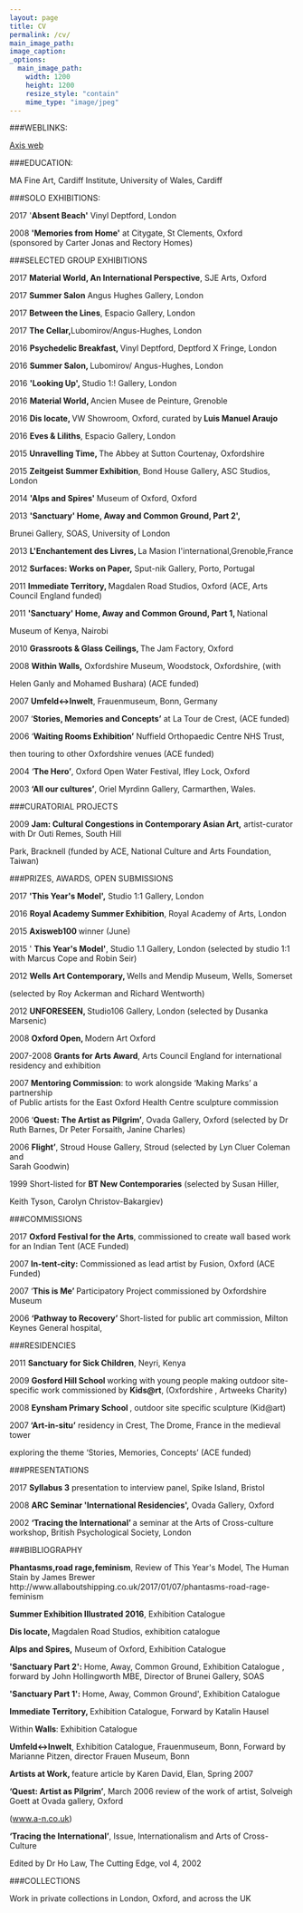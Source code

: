 ```yaml
---
layout: page
title: CV
permalink: /cv/
main_image_path:
image_caption:
_options:
  main_image_path:
    width: 1200
    height: 1200
    resize_style: "contain"
    mime_type: "image/jpeg"
---
```


###WEBLINKS:  

<p><a href="http://www.axisweb.org/p/madiacharyabaskerville">Axis web</a></p>

###EDUCATION:
<p>MA Fine Art, Cardiff Institute, University of Wales, Cardiff</p>

###SOLO EXHIBITIONS:

<p>2017   '<strong>Absent Beach'</strong> Vinyl Deptford, London</p>

<p>2008   <b>'Memories from Home'</b> at Citygate, St Clements, Oxford <br />
(sponsored by Carter Jonas and Rectory Homes)</p>

###SELECTED GROUP EXHIBITIONS  
<p>2017  <strong>Material World, An International Perspective</strong>, SJE Arts, Oxford</p>
<p>2017   <strong>Summer Salon</strong> Angus Hughes Gallery, London</p>
<p>2017  <strong> Between the Lines</strong>, Espacio Gallery, London</p>
<p>2017   <strong>The Cellar,</strong>Lubomirov/Angus-Hughes, London</p>
<p>2016   <strong>Psychedelic Breakfast, </strong>Vinyl Deptford,  Deptford X Fringe, London   </p>
<p>2016   <strong>Summer Salon, </strong>Lubomirov/ Angus-Hughes, London  </p>
<p>2016  <strong> 'Looking Up', </strong>Studio 1:! Gallery, London </p>
<p>2016   <strong>Material World, </strong>Ancien Musee de Peinture, Grenoble</p>
<p>2016  <strong> Dis locate, </strong>VW Showroom, Oxford,<strong> </strong>curated by<strong> Luis Manuel Araujo</strong></p>
<p>2016   <strong>Eves &amp; Liliths</strong>, Espacio Gallery, London</p>
<p>2015   <strong>Unravelling Time, </strong>The Abbey at Sutton Courtenay, Oxfordshire</p>

<p>2015   <strong>Zeitgeist Summer Exhibition</strong>, Bond House Gallery, ASC Studios, London</p>
<p>2014  <b>'Alps and Spires' </b> Museum of Oxford, Oxford</p>
<p>2013    <b>'Sanctuary' Home, Away and Common Ground, Part 2', </b></p>
<p><b>             </b>Brunei Gallery, SOAS, University of London</p>
<p>2013    <b>L'Enchantement des Livres, </b>La Masion I'international,Grenoble,France</p>
<p>2012    <b>Surfaces: Works on Paper,</b> Sput-nik Gallery, Porto, Portugal</p>
<p>2011     <b>Immediate Territory, </b>Magdalen Road Studios, Oxford (ACE, Arts Council England funded)</p>
<p>2011    <b>'Sanctuary' Home, Away and Common Ground, Part 1, </b>National </p>
<p>       Museum of Kenya, Nairobi</p>
<p>2010    <b>Grassroots &amp; Glass Ceilings, </b>The Jam Factory, Oxford</p>
<p>2008    <b>Within Walls,</b> Oxfordshire Museum, Woodstock, Oxfordshire, (with </p>
<p>       Helen Ganly and Mohamed Bushara)  (ACE funded)</p>
<p>2007     <b>Umfeld&lt;-&gt;Inwelt</b>, Frauenmuseum, Bonn, Germany</p>
<p>2007    &lsquo;<b>Stories, Memories and Concepts&rsquo;</b> at La Tour de Crest, (ACE funded)</p>
<p>2006   &lsquo;<b>Waiting Rooms Exhibition&rsquo;</b>  Nuffield Orthopaedic Centre NHS Trust, </p>
<p>       then touring to other Oxfordshire venues (ACE funded) </p>
<p>2004    &lsquo;<b>The Hero&rsquo;</b>, Oxford Open Water Festival, Ifley Lock, Oxford</p>
<p style="text-align:justify;text-justify:inter-ideograph">2003    <b>&lsquo;All our cultures&rsquo;</b>, Oriel Myrdinn Gallery, Carmarthen, Wales. </p>

###CURATORIAL PROJECTS  

<p>2009     <b>Jam: Cultural Congestions in Contemporary Asian Art,</b>  artist-curator  with Dr Outi Remes, South Hill </p>
<p>       Park, Bracknell (funded by ACE, National Culture  and Arts Foundation, Taiwan)</p>

###PRIZES, AWARDS, OPEN SUBMISSIONS  

<p>2017 <strong>'This Year's Model',</strong> Studio 1:1 Gallery, London</p>
<p>2016  <strong>Royal Academy Summer Exhibition</strong>, Royal Academy of Arts, London</p>
<p>2015  <strong>Axisweb100 </strong>winner (June)</p>
<p>2015 ' <strong>This Year's Model'</strong>, Studio 1.1 Gallery, London (selected by studio 1:1 with Marcus Cope and Robin Seir)</p>
<p>2012  <b>Wells Art Contemporary, </b>Wells and Mendip Museum, Wells, Somerset</p>
<p>      (selected by Roy Ackerman and Richard Wentworth)</p>
<p>2012   <b>UNFORESEEN, </b>Studio106 Gallery, London (selected by Dusanka Marsenic)</p>
<p>2008    <b>Oxford Open, </b>Modern Art Oxford</p>
<p>2007-2008  <b>Grants for Arts Award</b>,  Arts Council England for international <br />
              residency and exhibition</p>
<p>2007   <b>Mentoring Commission</b>: to work alongside &lsquo;Making Marks&rsquo; a partnership <br />
            of Public artists for the East Oxford Health Centre sculpture commission </p>
<p>2006  &lsquo;<b>Quest: The Artist as Pilgrim&rsquo;</b>, Ovada Gallery, Oxford (selected by Dr <br />
             Ruth Barnes, Dr Peter Forsaith, Janine Charles) </p>
<p>2006   <b>Flight&rsquo;</b>, Stroud House Gallery, Stroud (selected by Lyn Cluer Coleman and <br />
            Sarah Goodwin)</p>
<p>1999   Short-listed for <b>BT New Contemporaries</b>  (selected by Susan Hiller,     </p>
<p>             Keith Tyson, Carolyn Christov-Bakargiev)</p>

###COMMISSIONS  

<p>2017  <strong>Oxford Festival for the Arts</strong>, commissioned to create wall based work for an Indian Tent (ACE Funded)</p>
<p><b></b></p>
<p>2007 <b>In-tent-city:</b> Commissioned as lead artist by Fusion, Oxford (ACE Funded)</p>
<p>2007  &lsquo;<b>This is Me&rsquo; </b>Participatory Project commissioned by Oxfordshire Museum </p>
<p>2006  <b>&lsquo;Pathway to Recovery&rsquo; </b>Short-listed for public art commission, Milton    Keynes General hospital,</p>

###RESIDENCIES  

<p>2011    <b>Sanctuary for Sick Children</b>, Neyri, Kenya</p>
<p>2009    <b>Gosford Hill School </b>working with young people  making outdoor site-specific work commissioned by <b>Kids@rt</b>, (Oxfordshire , Artweeks  Charity) </p>
<p>2008     <b>Eynsham Primary School </b>, outdoor site specific sculpture (Kid@art)  </p>
<p>2007<b>  &lsquo;Art-in-situ&rsquo;</b> residency in Crest, The Drome, France in the  medieval tower </p>
<p>               exploring the theme &lsquo;Stories, Memories, Concepts&rsquo; (ACE  funded)</p>

###PRESENTATIONS  

<p>2017   <strong>Syllabus 3</strong> presentation to interview panel, Spike Island, Bristol</p>
<p></p>
<p>2008 <b>ARC Seminar 'International Residencies',</b> Ovada Gallery, Oxford</p>
<p>2002 <b>&lsquo;Tracing the International&rsquo; </b>a seminar at the Arts of Cross-culture workshop, British Psychological Society, London</p>

###BIBLIOGRAPHY  

<p><strong>Phantasms,road rage,feminism</strong>, Review of This Year's Model, The Human Stain by James Brewer http://www.allaboutshipping.co.uk/2017/01/07/phantasms-road-rage-feminism </p>
<p><strong>Summer Exhibition Illustrated 2016</strong>, Exhibition Catalogue</p>

<p><b>Dis locate, </b>Magdalen Road Studios, exhibition catalogue</p>
<p><b>Alps and Spires,</b> Museum of Oxford, Exhibition Catalogue</p>
<p><b>'Sanctuary Part 2': </b>Home, Away, Common Ground, Exhibition Catalogue , forward by John Hollingworth MBE, Director of Brunei Gallery, SOAS</p>
<p><b>'Sanctuary Part 1': </b>Home, Away, Common Ground', Exhibition Catalogue</p>
<p><b>Immediate Territory, </b>Exhibition Catalogue, Forward by Katalin Hausel</p>
<p>Within<b> Walls</b>: Exhibition Catalogue</p>
<p><b>Umfeld&lt;-&gt;Inwelt</b>, Exhibition Catalogue, Frauenmuseum, Bonn, Forward by Marianne Pitzen, director Frauen Museum, Bonn</p>
<p><b>Artists at Work, </b>feature article by Karen David, Elan, Spring 2007</p>
<p><b>&lsquo;Quest: Artist as Pilgrim&rsquo;</b>, March 2006 review of the work of artist, Solveigh Goett at Ovada gallery, Oxford </p>
<p>(<a href="http://www.a-n.co.uk/">www.a-n.co.uk</a>)</p>
<p><b>&lsquo;Tracing the International&rsquo;</b>, Issue, Internationalism and Arts of Cross-Culture</p>
<p>Edited by Dr Ho Law, The Cutting Edge, vol 4, 2002</p>

###COLLECTIONS  

<p>Work in private collections in London, Oxford, and across the UK </p>
